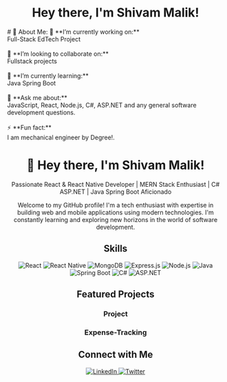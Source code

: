 <h1 align="center">Hey there, I'm Shivam Malik!</h1>
# 💫 About Me:
🔭 **I’m currently working on:**  <br>Full-Stack EdTech Project<br><br>👯 **I’m looking to collaborate on:**  <br>Fullstack projects<br><br>🌱 **I’m currently learning:**  <br>Java Spring Boot<br><br>💬 **Ask me about:**  <br>JavaScript, React, Node.js, C#, ASP.NET and any general software development questions.<br><br>⚡ **Fun fact:**  <br>I am mechanical engineer by Degree!.
<h1 align="center">👋 Hey there, I'm Shivam Malik!</h1>

<!-- Bio -->
<p align="center">Passionate React & React Native Developer | MERN Stack Enthusiast | C# ASP.NET | Java Spring Boot Aficionado</p>

<!-- Introduction -->
<p align="center">Welcome to my GitHub profile! I'm a tech enthusiast with expertise in building web and mobile applications using modern technologies. I'm constantly learning and exploring new horizons in the world of software development.</p>

<!-- Skills -->
<h2 align="center">Skills</h2>
<p align="center">
  <img src="https://img.shields.io/badge/React-61DAFB?style=for-the-badge&logo=react&logoColor=white" alt="React">
  <img src="https://img.shields.io/badge/React_Native-61DAFB?style=for-the-badge&logo=react&logoColor=white" alt="React Native">
  <img src="https://img.shields.io/badge/MongoDB-47A248?style=for-the-badge&logo=mongodb&logoColor=white" alt="MongoDB">
  <img src="https://img.shields.io/badge/Express.js-000000?style=for-the-badge&logo=express&logoColor=white" alt="Express.js">
  <img src="https://img.shields.io/badge/Node.js-339933?style=for-the-badge&logo=node.js&logoColor=white" alt="Node.js">
  <img src="https://img.shields.io/badge/Java-007396?style=for-the-badge&logo=java&logoColor=white" alt="Java">
  <img src="https://img.shields.io/badge/Spring_Boot-6DB33F?style=for-the-badge&logo=spring&logoColor=white" alt="Spring Boot">
  <img src="https://img.shields.io/badge/C%23-239120?style=for-the-badge&logo=c-sharp&logoColor=white" alt="C#">
  <img src="https://img.shields.io/badge/ASP.NET-5C2D91?style=for-the-badge&logo=.net&logoColor=white" alt="ASP.NET">
</p>
</p>

<!-- Projects -->
<h2 align="center">Featured Projects</h2>

<!-- Project -->
<h3 align="center">Project </h3>
<h3 align="center">Expense-Tracking</h3>
<p align="center">
  <a href="https://github.com/shivammalik4u/Expense-Tracking">
<!--     <img src="Project 1 Image URL" alt="Project 1" width="300" height="200"> -->
  </a>
</p>


<!-- Connect with Me -->
<h2 align="center">Connect with Me</h2>
<p align="center">
  <a href="linkedin.com/in/shivammalik4u">
    <img src="https://img.shields.io/badge/LinkedIn-0077B5?style=for-the-badge&logo=linkedin&logoColor=white" alt="LinkedIn">
  </a>
  <a href="https://twitter.com/shivammalik4u">
    <img src="https://img.shields.io/badge/Twitter-1DA1F2?style=for-the-badge&logo=twitter&logoColor=white" alt="Twitter">
  </a>
<!--   <a href="Portfolio or Website URL">
    <img src="https://img.shields.io/badge/Portfolio-000000?style=for-the-badge&logo=dev.to&logoColor=white" alt="Portfolio">
  </a> -->
</p>
